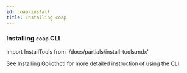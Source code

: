 ```yaml
---
id: coap-install
title: Installing coap
---
```


### Installing `coap` CLI

import InstallTools from '/docs/partials/install-tools.mdx'

<InstallTools/>

See [Installing Goliothctl](/platform/getting-started/installing) for more detailed instruction of using the CLI.